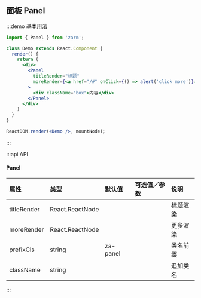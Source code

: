 ## 面板 Panel

:::demo 基本用法
```jsx
import { Panel } from 'zarm';

class Demo extends React.Component {
  render() {
    return (
      <div>
        <Panel
          titleRender="标题"
          moreRender={<a href="/#" onClick={() => alert('click more')}>更多</a>}
        >
          <div className="box">内容</div>
        </Panel>
      </div>
    )
  }
}

ReactDOM.render(<Demo />, mountNode);
```
:::


:::api API

#### Panel
| 属性 | 类型 | 默认值 | 可选值／参数 | 说明 |
| :--- | :--- | :--- | :--- | :--- |
| titleRender | React.ReactNode | | | 标题渲染 |
| moreRender | React.ReactNode | | | 更多渲染 |
| prefixCls | string | za-panel | | 类名前缀 |
| className | string | | | 追加类名 |

:::